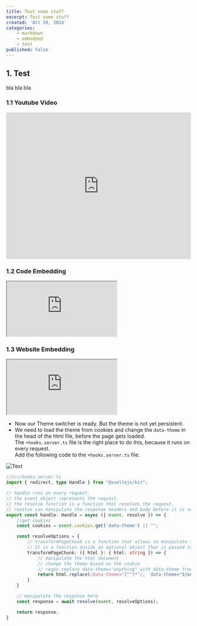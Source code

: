 ```yaml
---
title: Test some stuff
excerpt: Test some stuff  
created: 'Oct 20, 2024'
categories:
    - markdown
    - embedded
    - test
published: false
---
```


<script>
    import MyImage from './images/rasberry.png';
</script>

## 1. Test  

bla bla bla

### 1.1 Youtube Video  

<iframe class="video" width="100%" height="400px" src="https://www.youtube.com/embed/BBLQpiVEXko?si=djAKZoxGPwVnTiVb"
    title="YouTube video player" frameborder="0" allow="accelerometer; autoplay; clipboard-write; encrypted-media; gyroscope; picture-in-picture; web-share"
    referrerpolicy="strict-origin-when-cross-origin" allowfullscreen>
</iframe>  

### 1.2 Code Embedding  

<iframe class="codesandbox"
  src="https://codesandbox.io/embed/new?codemirror=1"
  allow="accelerometer; ambient-light-sensor; camera; encrypted-media; geolocation; gyroscope; hid; microphone; midi; payment; usb; vr; xr-spatial-tracking"
  sandbox="allow-forms allow-modals allow-popups allow-presentation allow-same-origin allow-scripts"
></iframe>

### 1.3 Website Embedding  

<iframe class="website"
  src="https://joyofcode.xyz/"
></iframe>

* Now our Theme switcher is ready. But the theme is not yet persistent.  
* We need to load the theme from cookies and change the `data-theme` in the head of the html file, before the page gets loaded.  
The `+hooks.server.ts` file is the right place to do this, because it runs on every request.  
Add the following code to the `+hooks.server.ts` file.  

![Text]({MyImage})  

```ts
//src/hooks.server.ts
import { redirect, type Handle } from "@sveltejs/kit";

// handle runs on every request.
// the event object represents the request.
// the resolve function is a function that resolves the request.
// resolve can manipulate the response headers and body before it is sent to the client.
export const handle: Handle = async ({ event, resolve }) => {
    //get cookies
    const cookies = event.cookies.get('data-theme') || "";

    const resolveOptions = {
        // transformPageChunk is a function that allows to manipulate the html document.
        // It is a function inside an optional object that is passed to the resolve function.
        transformPageChunk: ({ html }: { html: string }) => {
            // manipulate the html document
            // change the theme based on the cookie
            // regex replace data-theme="anything" with data-theme from cookies
            return html.replace(/data-theme="[^"]*"/, `data-theme="${cookies}"`);
        }
    }

    // manipulate the response here
    const response = await resolve(event, resolveOptions);

    return response;
}
```  

